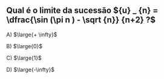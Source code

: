 ##  Qual é o limite da sucessão  ${u} _ {n} = \dfrac{\sin  (\pi n ) - \sqrt {n}} {n+2} ?$
A) $\large{+ \infty}$

B) $\large{0}$

C) $\large{1}$

D) $\large{-\infty}$
